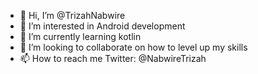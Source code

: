 - 👋 Hi, I’m @TrizahNabwire
- 👀 I’m interested in Android development
- 🌱 I’m currently learning kotlin
- 💞️ I’m looking to collaborate on how to level up my skills
- 📫 How to reach me Twitter: @NabwireTrizah

<!---
TrizahNabwire/TrizahNabwire is a ✨ special ✨ repository because its `README.md` (this file) appears on your GitHub profile.
You can click the Preview link to take a look at your changes.
--->
